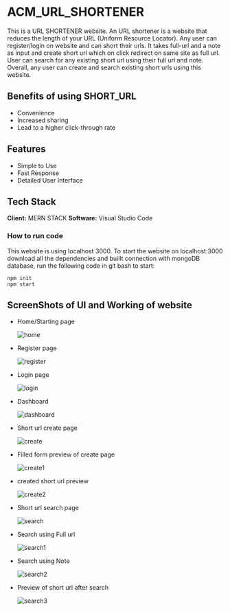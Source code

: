 # ACM_URL_SHORTENER
This is a URL SHORTENER website. An URL shortener is a website that reduces the length of your URL (Uniform Resource Locator). Any user can register/login on website and can short their urls. It takes full-url and a note as input and create short url which on click redirect on same site as full url. User can search for any existing short url using their full url and note. Overall, any user can create and search existing short urls using this website.

## Benefits of using SHORT_URL
- Convenience
- Increased sharing
- Lead to a higher click-through rate

## Features
- Simple to Use
- Fast Response
- Detailed User Interface

## Tech Stack
**Client:** MERN STACK
**Software:** Visual Studio Code
### How to run code
This website is using localhost 3000.
To start the website on localhost:3000 download all the dependencies and buiilt connection with mongoDB database, run the following code in git bash to start:
```
npm init
npm start
```
## ScreenShots of UI and Working of website
- Home/Starting page

  
  ![home](https://github.com/jagisong/ACM_URL_SHORTENER/assets/124791409/51059a82-0cb7-4345-b64f-518618c0e4d2)


- Register page

  
  ![register](https://github.com/jagisong/ACM_URL_SHORTENER/assets/124791409/b3c1bda9-cafe-4bc5-8d85-e5dd63281695)


- Login page

  
  ![login](https://github.com/jagisong/ACM_URL_SHORTENER/assets/124791409/6696b3a9-533b-4445-82d0-eb185551744c)

- Dashboard

  
  ![dashboard](https://github.com/jagisong/ACM_URL_SHORTENER/assets/124791409/676793d2-1a1e-4aa3-9621-e333f5cc19a7)


- Short url create page

  
  ![create](https://github.com/jagisong/ACM_URL_SHORTENER/assets/124791409/21bb1176-6d2b-4bfc-b206-38c868243a95)


- Filled form preview of create page

  
  ![create1](https://github.com/jagisong/ACM_URL_SHORTENER/assets/124791409/c2ac7e2c-765c-4ef1-878d-99672d68af5f)


- created short url preview

  
  ![create2](https://github.com/jagisong/ACM_URL_SHORTENER/assets/124791409/aa8fb389-4fbe-4263-8e96-1d337346c768)


- Short url search page

  
  ![search](https://github.com/jagisong/ACM_URL_SHORTENER/assets/124791409/893adf40-3c0c-43ce-ab28-b3e08e6d1041)


- Search using Full url

  
  ![search1](https://github.com/jagisong/ACM_URL_SHORTENER/assets/124791409/fe55d964-f336-40ee-acf1-84f0fa895805)


- Search using Note

  
  ![search2](https://github.com/jagisong/ACM_URL_SHORTENER/assets/124791409/3c522183-51cc-475d-8183-f3fe4c00cb98)


- Preview of short url after search

  
  ![search3](https://github.com/jagisong/ACM_URL_SHORTENER/assets/124791409/99ba6684-70ce-48f2-94af-44593e7be4cd)














